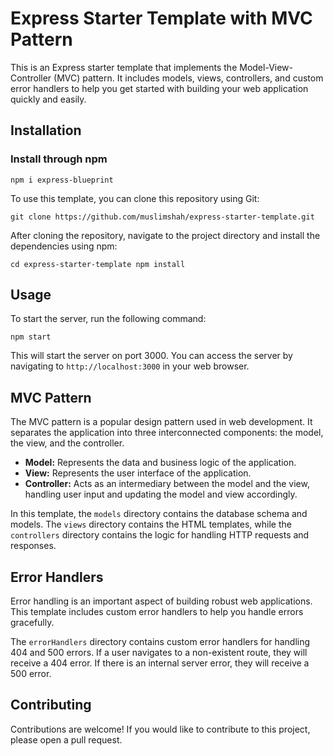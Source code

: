 
<h1>Express Starter Template with MVC Pattern</h1>
<p>This is an Express starter template that implements the Model-View-Controller (MVC) pattern. It includes models, views, controllers, and custom error handlers to help you get started with building your web application quickly and easily.</p>
  <h2>Installation</h2>
 <h3>Install through npm</h3>
 <pre><code>npm i express-blueprint</code></pre>
<p>To use this template, you can clone this repository using Git:</p>
<pre><code>git clone https://github.com/muslimshah/express-starter-template.git</code></pre>
<p>After cloning the repository, navigate to the project directory and install the dependencies using npm:</p>
<pre><code>cd express-starter-template npm install</code></pre>
<h2>Usage</h2>
<p>To start the server, run the following command:</p>
<pre><code>npm start</code></pre>
<p>This will start the server on port 3000. You can access the server by navigating to <code>http://localhost:3000</code> in your web browser.</p>

<h2>MVC Pattern</h2>
<p>The MVC pattern is a popular design pattern used in web development. It separates the application into three interconnected components: the model, the view, and the controller.</p>
<ul>
	<li><strong>Model:</strong> Represents the data and business logic of the application.</li>
	<li><strong>View:</strong> Represents the user interface of the application.</li>
	<li><strong>Controller:</strong> Acts as an intermediary between the model and the view, handling user input and updating the model and view accordingly.</li>
</ul>
<p>In this template, the <code>models</code> directory contains the database schema and models. The <code>views</code> directory contains the HTML templates, while the <code>controllers</code> directory contains the logic for handling HTTP requests and responses.</p>

<h2>Error Handlers</h2>
<p>Error handling is an important aspect of building robust web applications. This template includes custom error handlers to help you handle errors gracefully.</p>
<p>The <code>errorHandlers</code> directory contains custom error handlers for handling 404 and 500 errors. If a user navigates to a non-existent route, they will receive a 404 error. If there is an internal server error, they will receive a 500 error.</p>

<h2>Contributing</h2>
<p>Contributions are welcome! If you would like to contribute to this project, please open a pull request.</p>


